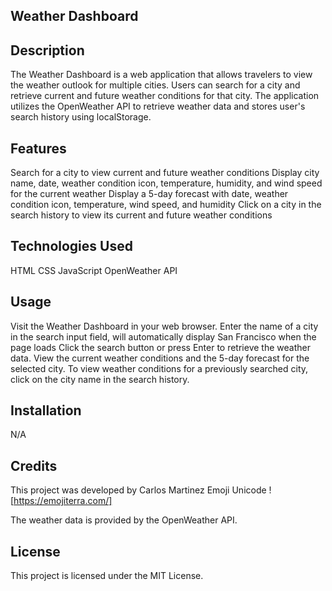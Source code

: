 ## Weather Dashboard

## Description
The Weather Dashboard is a web application that allows travelers to view the weather outlook for multiple cities. Users can search for a city and retrieve current and future weather conditions for that city. The application utilizes the OpenWeather API to retrieve weather data and stores user's search history using localStorage.

## Features
Search for a city to view current and future weather conditions
Display city name, date, weather condition icon, temperature, humidity, and wind speed for the current weather
Display a 5-day forecast with date, weather condition icon, temperature, wind speed, and humidity
Click on a city in the search history to view its current and future weather conditions

## Technologies Used
HTML
CSS
JavaScript
OpenWeather API

## Usage
Visit the Weather Dashboard in your web browser.
Enter the name of a city in the search input field, will automatically display San Francisco when the page loads 
Click the search button or press Enter to retrieve the weather data.
View the current weather conditions and the 5-day forecast for the selected city.
To view weather conditions for a previously searched city, click on the city name in the search history.

## Installation
N/A

## Credits
This project was developed by Carlos Martinez
Emoji Unicode ![https://emojiterra.com/]

The weather data is provided by the OpenWeather API.

## License
This project is licensed under the MIT License.